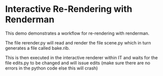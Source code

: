 # Interactive Re-Rendering with Renderman

This demo demonstrates a workflow for re-rendering with renderman. 

The file rerender.py will read and render the file scene.py which in turn generates a file called bake.rib.

This is then executed in the interactive renderer within IT and waits for the file edits.py to be changed and will issue edits (make sure there are no errors in the python code else this will crash)

